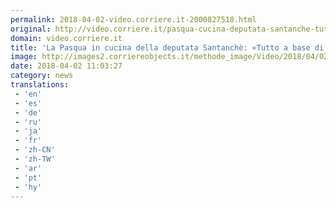 ```yaml
---
permalink: 2018-04-02-video.corriere.it-2000827518.html
original: http://video.corriere.it/pasqua-cucina-deputata-santanche-tutto-base-pesce-fate-cosi/13d23c3e-365c-11e8-a836-1a6391d71628
domain: video.corriere.it
title: 'La Pasqua in cucina della deputata Santanchè: «Tutto a base di pesce, fate così...» - Corriere TV'
image: http://images2.corriereobjects.it/methode_image/Video/2018/04/02/Politica/Foto%20Politica%20-%20Trattate/pasquasantanche_656_ori_crop_master__0x0_512x384_fb.jpg
date: 2018-04-02 11:03:27
category: news
translations: 
 - 'en'
 - 'es'
 - 'de'
 - 'ru'
 - 'ja'
 - 'fr'
 - 'zh-CN'
 - 'zh-TW'
 - 'ar'
 - 'pt'
 - 'hy'
---
```


